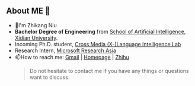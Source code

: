 ## About ME 👋

- 🔭I'm Zhikang Niu
- **Bachelor Degree of Engineering** from [School of Artificial Intelligence](https://sai.xidian.edu.cn/), [Xidian University](https://www.xidian.edu.cn/).
- Incoming Ph.D. student, [Cross Media (X-)Language Intelligence Lab](https://github.com/X-LANCE)
- Research Intern, [Microsoft Research Asia](https://www.msra.cn/)
- 📫How to reach me: [Gmail](nzk020109@gmail.com) | [Homepage](https://zhikangniu.github.io/) | [Zhihu](https://www.zhihu.com/people/obeah-82)
  > Do not hesitate to contact me if you have any things or questions want to discuss. 
